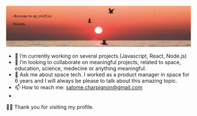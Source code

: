 
![Banner-Github](https://github.com/Salome-Cha/Salome-Cha/blob/main/Banner-Github.png)



- 🔭 I’m currently working on several projects (Javascript, React, Node.js)
- 👯 I’m looking to collaborate on meaningful projects, related to space, education, science, medecine or anything meaningful.
- 💬 Ask me about space tech. I worked as a product manager in space for 6 years and I will always be please to talk about this amazing topic.
- 📫 How to reach me: salome.charpignon@gmail.com
- 

🙏🏻 Thank you for visiting my profile.
